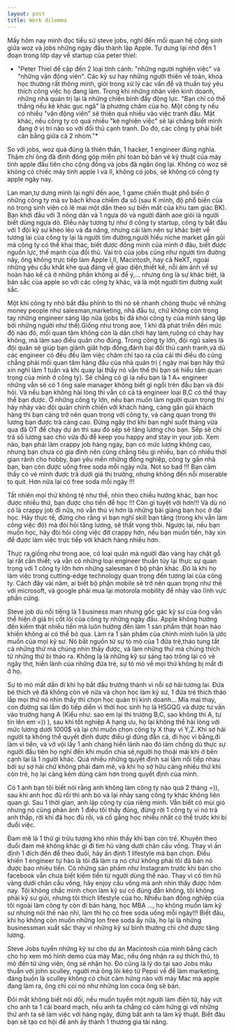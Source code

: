 ```yaml
---
layout: post
title: Work dilemma
---
```


Mấy hôm nay mình đọc tiểu sử steve jobs, nghĩ đến mối quan hệ cộng sinh giữa woz và jobs những ngày đầu thành lập Apple. Tự dưng lại nhớ đến 1 đoạn trong lớp dạy về startup của peter thiel:

* "Peter Thiel đề cập đến 2 loại tính cánh: "những người nghiện việc" và "những vận động viên". Các kỹ sư hay những người thiên về toán, khoa học thường rất thông minh, giỏi trong xử lý các vấn đề và thuần tuý yêu thích công việc họ đang làm. Trong khi những nhân viên kinh doanh, những nhà quản trị lại là những chiến binh đầy động lực. "Bạn chỉ có thể thắng nếu kẻ khác gục ngã" là phương châm của họ. Một công ty nếu có nhiều "vận động viên" sẽ thiên quá nhiều vào việc tranh đấu. Mặt khác, nếu công ty có quá nhiều "kẻ nghiện việc" sẽ lại chẳng biết mình đang ở vị trí nào so với đối thủ cạnh tranh. Do đó, các công ty phải biết cân bằng giữa cả 2 nhóm."*
 
So với jobs, woz  quả đúng là thiên thần, 1 hacker, 1 engineer đúng nghĩa. Thậm chí ông đã định đóng góp miễn phí toàn bộ bản vẽ kỹ thuật của máy tính apple đầu tiên cho cộng đồng và jobs đã ngăn ông lại. Không có woz sẽ không có chiếc máy tính apple I và II, không có jobs, sẽ không có công ty apple ngày nay.

Lan man,tự dưng mình lại nghĩ đến aoe, 1 game chiến thuật phổ biến ở những công ty mà sv bách khoa chiếm đa số (sau K mình, độ phổ biến của nó trong sinh viên có lẽ mai một dần theo sự biến mất của khu tam giác BK). Bạn khởi đầu với 3 nông dân và 1 ngựa dò và người đánh aoe giỏi là người biết dùng ngựa dò. Điều này tương tự như ở công ty startup, công ty bắt đầu với 1 đội kỹ sư khéo léo và đa năng, nhưng cái làm nên sự khác biệt về tương lai của công ty lại là người tìm đường,người hiểu niche market gần gũi mà công ty có thể khai thác, biết được đồng minh của mình ở đâu, biết được nguồn lực, thế mạnh của đối thủ. Vai trò của jobs cũng như người tìm đường này, ông không trực tiếp làm Apple I,II, Macintosh, hay cả NeXT, ngoài những yêu cầu khắt khe quá đáng về giao diện,thiết kế, nỗi ám ảnh về sự hoàn hảo kể cả ở những phần không ai để ý,... nhưng ông là sự khác biệt, là bản sắc của apple so với các công ty khác, và là một người tìm đường xuất sắc.

 
Một khi công ty nhỏ bắt đầu phình to thì nó sẽ nhanh chóng thuộc về những money people như salesman,marketing, nhà đầu tư, chứ không còn trong tay những engineer sáng lập nữa (jobs bị đá khỏi công ty của mình sáng lập bởi những người như thế).Giống như trong aoe, 1 khi đã phát triển đến mức độ nào đó, mối quan tâm không còn là dân chơi hay làm,ruộng có cháy hay không, mà làm sao điều quân cho đúng. Trong công ty lớn, đội ngũ sales là đội quân sẽ giúp bạn giành giât hợp đồng,đánh bại đối thủ cạnh tranh,và dù các engineer có đều đều làm việc chăm chỉ tạo ra của cải thì điều đó cũng chẳng phải mối quan tâm hàng đầu của nhà quản trị ( ngày mai bạn hãy thử xin nghỉ làm 1 tuần  và khi quay lại thấy nó vẫn thế thì bạn sẽ hiểu tầm quan trọng của mình ở công ty). Sẽ chẳng có gì lạ nếu bạn là 1 A+ engineer những vẫn sẽ có 1 ông sale manager không biết gì ngồi trên đầu bạn và đòi hỏi.  Và nếu bạn không hài lòng thì vẫn có cả tá engineer loại B,C có thể thay thế bạn được. Ở những công ty lớn, nếu bạn muốn làm người quan trọng thì hãy nhảy vào đội quân chinh chiến với khách hàng, càng gần gũi khách hàng thì bạn càng trở nên quan trọng với công ty, và càng quan trọng thì lương bạn được trả  càng cao. Đừng ngây thơ khi bạn nghĩ suốt tháng vừa qua đã OT để chạy dự án thì sau đó sếp sẽ tăng lương cho bạn. Sếp sẽ chỉ trả số lương sao cho vừa đủ để keep you happy and stay in your job. Xem nào, bạn phải làm crappy job hàng ngày, bạn có mức lương không cao, nhưng bạn chưa có gia đình nên cũng chẳng tiêu gì nhiều, bạn có nhiều thời gian rảnh cho hobby, bạn yêu mến những đồng nghiệp, công ty gần nhà bạn, bạn còn được uống free soda mỗi ngày nữa. Not so bad !!! Bạn cảm thấy có vẻ mình được trả dưới giá thị trường, nhưng không đến nỗi miserable to quit. Hơn nữa lại có free soda mỗi ngày !!!

 
Tất nhiên mọi thứ không tệ như thế, nhìn theo chiều hướng khác, bạn học được nhiều thứ, bạn được cho tiền để học !!!  Còn gì tuyệt vời hơn!!! Và dù nó có là crappy job đi nữa, nó vẫn thú vị hơn là những bài giảng bạn học ở đại học. Hãy thực tế, đừng cho rằng vì bạn nghĩ skill bạn tăng (trong khi vẫn làm công việc đó) mà đòi hỏi tăng lương, sẽ thất vọng thôi. Ngược lại, nếu bạn muốn học, hãy đòi hỏi công việc đỡ crappy hơn, nếu bạn muốn tiền, hãy xin để được làm việc trực tiếp với khách hàng nhiều hơn.
 

Thực ra,giống như trong aoe, có loại quân mà người đào vàng hay chặt gỗ lại rất cần thiết; và vẫn có những loại engineer thuần túy lại thực sự quan trọng với 1 công ty lớn hơn những salesman ở bộ phận khác .Đó là khi họ làm việc trong cutting-edge technology quan trọng đến tương lai của công ty. Cách đây vài năm, ai biết bộ phận mobile sẽ trở nên quan trọng như thế với microsoft, và google phải mua lại motorola mobility để nhảy vào lĩnh vực phần cứng.
 

Steve job dù nổi tiếng là 1 business man nhưng gốc gác kỹ sư của ông vẫn thể hiện ở giá trị cốt lõi của công ty những ngày đầu. Apple không hướng đến kiếm thật nhiều tiền mà luôn hướng đến làm 1 sản phẩm thật hoàn hảo khiến không ai có thể bỏ qua. Làm ra 1 sản phầm của chính mình luôn là ước muốn của mọi kỹ sư. Nó bắt nguồn từ sự tò mò của 1 đứa trẻ,tháo tung tất cả những thứ mà chúng nhìn thấy được, và làm những thứ mà chúng thích từ những thứ bị tháo ra. Không lạ là những kỹ sư sáng tạo trông lại có vẻ ngây thơ, hiền lành của những đứa trẻ, sự tò mò về mọi thứ không bị mất đi ở họ.

Sự tò mò mất dần đi khi họ bắt đầu trưởng thành vì nỗi sợ hãi tương lai. Đứa bé thích vẽ đã không còn vẽ nữa và chọn học làm kỹ sư, 1 đứa trẻ thích tháo lắp mọi thứ nó nhìn thấy thì chọn học quản trị kinh doanh... Mỉa mai thay, con đường sai lầm đó tiếp diễn vì thời học sinh họ là HSGQG và được tư vấn vào trường hạng A (Kiểu như: sao em lại thi trường B,C, sao không thi A, tự tin lên em =)) ), sau khi tốt nghiệp A hạng ưu, họ lại không thể hài lòng với mức lương dưới 1000$ và lại chỉ muốn chọn công ty X thay vì Y,Z.  Khi sợ hãi người ta không thể quyết định được điều gì đúng đắn cả, đi học vì bằng,đi làm vì tiền,  và vớ vội lấy 1 anh chàng hiền lành nào đó làm chồng dù thực sự người đầu tiên họ nghĩ đến khi muốn chia sẻ,người họ thoải mái khi ở bên cạnh lại là 1 người khác. Quá nhiều những quyết định sai lầm nối tiếp nhau bởi sự sợ hãi chứ không phải đam mê, và khi họ sở hữu càng nhiều thứ khi còn trẻ, họ lại càng kém dũng cảm hơn trong quyết định của mình.
 

Có 1 anh bạn tôi biết nói rằng anh không làm công ty nào quá 2 tháng =)), sau khi anh học đủ rồi thi anh bỏ và lại nhảy sang công ty khác không liên quan gì.  Sau 1 thời gian, anh lập công ty của riêng mình. Vẫn biết có mùi gió nhưng nó cũng phản ánh 1 điều tôi thấy đúng, đừng rời 1 công ty vì nó trả anh thấp, rời khi đã học đủ rồi, và cố gắng học nhiều nhất có thể trước khi bị đuổi việc.

 
Đam mê là 1 thứ gì trừu tượng khó nhìn thấy khi bạn còn trẻ. Khuyên theo đuổi đam mê không khác gì  đi tìm hũ vàng dưới chân cầu vồng. Thay vì ấn định 1 đích đến để theo đuổi, hãy ấn định 1 lifestyle mà bạn chọn. Điều khiến 1 engineer tự hào là tôi đã làm ra nó chứ không phải tôi đã bán nó được bao nhiêu tiền. Có những sản phầm như Instagram trước khi bán cho facebook vẫn chưa biết kiếm tiền từ người dùng thế nào. Thay vì cố tìm hũ vàng dưới chân cầu vồng, hãy enjoy cầu vồng mà anh nhìn thấy được hôm nay. Tôi không chắc mình chọn làm kỹ sư có đúng đắn không, tôi không phải kỹ sư giỏi, nhưng tôi thích lifestyle của họ. Nhiều bạn đồng nghiệp của tôi ngoài làm công ty còn đi bán hàng, học MBA ..., họ không muốn làm kỹ sư nhưng nói thế nào nhỉ, làm thì họ có free soda uống mỗi ngày!!!  Biết đâu, khi họ không còn muốn những lon free soda ấy nữa, họ lại là những businessman xuất sắc thay vì những kỹ sư bình thường chỉ chờ được tăng lương.
 

Steve Jobs tuyển những kỹ sư cho dự án Macintosh của mình bằng cách cho họ xem mô hình demo của máy Mac, nếu ông nhận ra sự thích thú, tò mò đến từ ứng viên, ông sẽ nhận họ. Đó cũng là lý do tại sao Jobs mâu thuẫn với john sculley, người mà ông lôi kéo từ Pepsi về để làm marketing, đáng buồn là sculley không có chút cảm hứng nào với máy Mac mà apple đang làm ra, ông chỉ coi nó như những lon coca ông sẽ bán.

 
Đôi mắt không biết nói dối, nếu muốn tuyển một người làm điện tử, hãy vứt cho anh ta 1 cái board mạch, nếu anh ta chẳng có cảm hứng gì với những thứ anh ta sẽ làm việc với hàng ngày, đừng bắt anh ta làm kỹ thuật. Biết đâu bạn sẽ tạo cơ hội để anh ấy thành 1 thương gia tài năng.